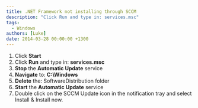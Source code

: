 ```yaml
---
title: .NET Framework not installing through SCCM
description: "Click Run and type in: services.msc"
tags:
  - Windows
authors: [Luke]
date: 2014-03-28 00:00:00 +1300
---
```

1. Click **Start**
2. Click **Run** and type in: **services.msc**
3. **Stop** the **Automatic Update** service
4. **Navigate** to: **C:\Windows**
5. **Delete** the: SoftwareDistribution folder
6. **Start** the **Automatic Update** service
7. Double click on the SCCM Update icon in the notification tray and select Install & Install now.
